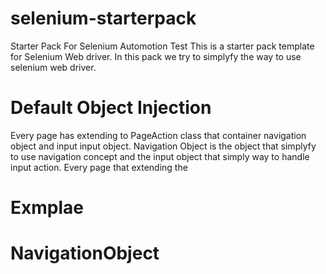 # selenium-starterpack
Starter Pack For Selenium Automotion Test
This is a starter pack template for Selenium Web driver. In this pack we try to simplyfy the way to use selenium web driver.


# Default Object Injection
Every page has extending to PageAction class that container navigation object and input input object.
Navigation Object is the object that simplyfy to use navigation concept and the input object that simply way to handle input action. Every page that extending the 

# Exmplae

# NavigationObject